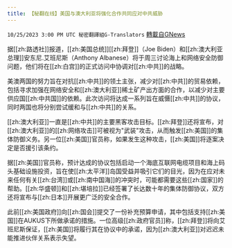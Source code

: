 ```yaml
---
title: 【秘翻在线】美国与澳大利亚将强化合作共同应对中共威胁
---
```

`10/25/2023 3:00 PM UTC 秘密翻譯組G-Translators` [轉載自GNews](https://gnews.org/articles/1879632)

          
据[[zh:路透社]]报道，[[zh:美国总统]][[zh:拜登]]（Joe Biden）和[[zh:澳大利亚总理]]安东尼.艾班尼斯（Anthony Albanese）将于周三讨论海上和网络安全防御问题，他们将在[[zh:白宫]]的正式访问中协调对[[zh:中共]]的战略。

美澳两国的努力旨在对抗[[zh:中共]]的领土主张，减少对[[zh:中共]]的贸易依赖，包括寻求加强在网络安全和[[zh:澳大利亚]]稀土矿产出方面的合作，以减少对主要供应国[[zh:中共国]]的依赖。此次访问将达成一系列旨在威慑[[zh:中共]]的协议，同时两国也将分别尝试缓和与[[zh:中共]]的关系。

[[zh:澳大利亚]]一直是[[zh:中共]]的主要黑客攻击目标。[[zh:拜登]]还将宣布，对[[zh:澳大利亚]]的[[zh:网络攻击]]可被视为"武装"攻击，从而触发[[zh:美国]]的集体防御义务。另一位[[zh:美国]]官员称，如果发生这种攻击，[[zh:美国]]将逐案决定是否援引该条约。

据[[zh:美国]]官员称，预计达成的协议包括启动一个海底互联网电缆项目和海上码头基础设施投资，旨在使[[zh:太平洋]]岛国受益并吸引它们的目光，因为在应对未来任何有关[[zh:台湾]]或[[zh:南中国海]]的冲突时，可能都需要这些[[zh:国家]]的帮助。[[zh:华盛顿]]和[[zh:堪培拉]]已经签署了长达数十年的集体防御协议，双方还将宣布与[[zh:日本]]开展更广泛的安全合作。

此前[[zh:美国政府]]向[[zh:国会]]提交了一份补充预算申请，其中包括支持[[zh:美国]]在AUKUS下所做承诺的措施。一位高级[[zh:政府官员]]称，[[zh:拜登]]将向艾班尼斯保证，[[zh:美国]]将履行其在协议中的承诺，因为[[zh:澳大利亚]]对迟迟未能推进伙伴关系表示失望。
